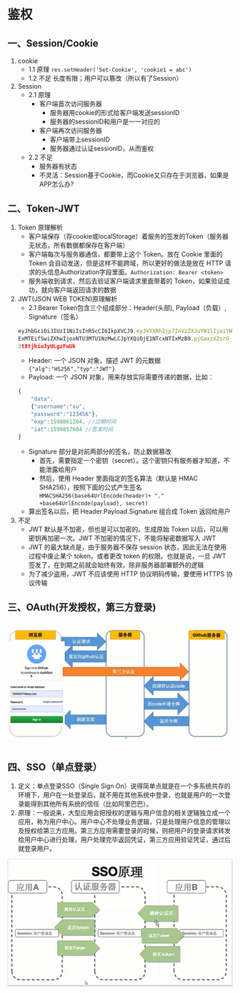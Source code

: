 # 鉴权
## 一、Session/Cookie
1. cookie
    - 1.1 原理 `res.setHeader('Set-Cookie', 'cookie1 = abc')`
    - 1.2 不足 长度有限；用户可以篡改（所以有了Session）
2. Session
    - 2.1 原理
        - 客户端首次访问服务器
            - 服务器用cookie的形式给客户端发送sessionID
            - 服务器的sessionID和用户是一一对应的
        - 客户端再次访问服务器
            - 客户端带上sessionID
            - 服务器通过认证sessionID，从而鉴权
    - 2.2 不足
        - 服务器有状态
        - 不灵活：Session基于Cookie，而Cookie又只存在于浏览器，如果是APP怎么办? 
## 二、Token-JWT
1. Token 原理解析
    - 客户端保存（存cookie或localStorage）着服务的签发的Token（服务器无状态，所有数据都保存在客户端）
    - 客户端每次与服务器通信，都要带上这个 Token。放在 Cookie 里面的 Token 会自动发送，但是这样不能跨域，所以更好的做法是放在 HTTP 请求的头信息Authorization字段里面。`Authorization: Bearer <token>`
    - 服务端收到请求，然后去验证客户端请求⾥⾯带着的 Token，如果验证成功，就向客户端返回请求的数据
2. JWT(JSON WEB TOKEN)原理解析
    - 2.1 Bearer Token包含三个组成部分：Header(头部), Payload（负载）, Signature（签名）
    ```javascript
    eyJhbGciOiJIUzI1NiIsInR5cCI6IkpXVCJ9.eyJkYXRhIjp7InVzZXJuYW1lIjoiYWJjIiwicGFzc3dvcmQiOiIxMT
    ExMTEifSwiZXhwIjoxNTU3MTU1NzMwLCJpYXQiOjE1NTcxNTIxMzB9.pjGaxzX2srG_MEZizzmFEy7JM
    3t8tjkiu3yULgzFwUk
    ```
    - Header: 一个 JSON 对象，描述 JWT 的元数据 `{"alg":"HS256","typ":"JWT"}`
    - Payload: 一个 JSON 对象，用来存放实际需要传递的数据，比如：
    ```javascript
    {
        "data":
        {"username":"xu",
        "password":"123456"},
        "exp":1598861204, //过期时间
        "iat":1598857604 //签发时间
    }
    ```
    - Signature 部分是对前两部分的签名，防止数据篡改
        - 首先，需要指定一个密钥（secret）。这个密钥只有服务器才知道，不能泄露给用户
        - 然后，使用 Header 里面指定的签名算法（默认是 HMAC SHA256），按照下面的公式产生签名 `HMACSHA256(base64UrlEncode(header)+ "." +base64UrlEncode(payload), secret)`
    - 算出签名以后，把 Header.Payload.Signature 组合成 Token 返回给用户
3. 不足
    - JWT 默认是不加密，但也是可以加密的。生成原始 Token 以后，可以用密钥再加密一次。JWT 不加密的情况下，不能将秘密数据写入 JWT
    - JWT 的最大缺点是，由于服务器不保存 session 状态，因此无法在使用过程中废止某个 token，或者更改 token 的权限。也就是说，一旦 JWT 签发了，在到期之前就会始终有效，除非服务器部署额外的逻辑
    - 为了减少盗用，JWT 不应该使用 HTTP 协议明码传输，要使用 HTTPS 协议传输
## 三、OAuth(开发授权，第三方登录)
<img src="oauth.png"/>  

## 四、SSO（单点登录）
1. 定义：单点登录SSO（Single Sign On）说得简单点就是在一个多系统共存的环境下，用户在一处登录后，就不用在其他系统中登录，也就是用户的一次登录能得到其他所有系统的信任（比如阿里巴巴）。
2. 原理：一般说来，大型应用会把授权的逻辑与用户信息的相关逻辑独立成一个应用，称为用户中心。用户中心不处理业务逻辑，只是处理用户信息的管理以及授权给第三方应用。第三方应用需要登录的时候，则把用户的登录请求转发给用户中心进行处理，用户处理完毕返回凭证，第三方应用验证凭证，通过后就登录用户。
<img src="sso.png"/>
